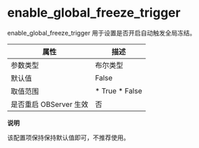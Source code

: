enable_global_freeze_trigger 
=================================================

enable_global_freeze_trigger 用于设置是否开启自动触发全局冻结。


|      **属性**      |                                                 **描述**                                                 |
|------------------|--------------------------------------------------------------------------------------------------------|
| 参数类型             | 布尔类型                                                                                                   |
| 默认值              | False                                                                                                  |
| 取值范围             | * True   * False    |
| 是否重启 OBServer 生效 | 否                                                                                                      |




**说明**



该配置项保持保持默认值即可，不推荐使用。

